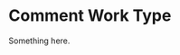 [title]: # (Comment Work Type)
[tags]: # (XXX)
[priority]: # (5736)
# Comment Work Type
Something here.
